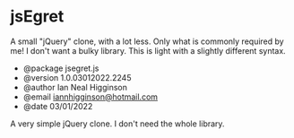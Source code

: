 # jsEgret

A small "jQuery" clone, with a lot less.
Only what is commonly required by me!
I don't want a bulky library.
This is light with a slightly different syntax.

- @package jsegret.js
- @version 1.0.03012022.2245
- @author Ian Neal Higginson
- @email iannhigginson@hotmail.com
- @date 03/01/2022

 A very simple jQuery clone. I don't need the whole library.
